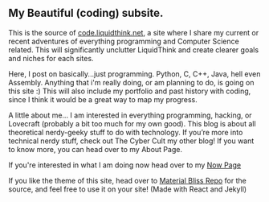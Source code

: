 My Beautiful (coding) subsite.
---

This is the source of [code.liquidthink.net](http://code.liquidthink.net), a site where I share my current or recent adventures of everything programming and Computer Science related. This will significantly unclutter LiquidThink and create clearer goals and niches for each sites.

Here, I post on basically...just programming. Python, C, C++, Java, hell even Assembly. Anything that i'm really doing, or am planning to do, is going on this site :) This will also include my portfolio and past history with coding, since I think it would be a great way to map my progress.

A little about me... I am interested in everything programming, hacking, or Lovecraft (probably a bit too much for my own good). This blog is about all theoretical nerdy-geeky stuff to do with technology. If you’re more into technical nerdy stuff, check out The Cyber Cult my other blog! If you want to know more, you can head over to my About Page.

If you're interested in what I am doing now head over to my [Now Page](http://liquidthink.net/now/)

If you like the theme of this site, head over to [Material Bliss
Repo](https://github.com/InsidiousMind/material-bliss-jekyll-theme) for the
source, and feel free to use it on your site! (Made with React and Jekyll)
